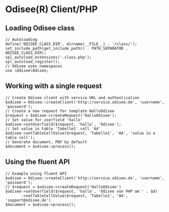 # Odisee(R) Client/PHP

## Loading Odisee class

    // Autoloading
    define('ODISEE_CLASS_DIR', dirname(__FILE__) . '/class/');
    set_include_path(get_include_path() . PATH_SEPARATOR . ODISEE_CLASS_DIR);
    spl_autoload_extensions('.class.php');
    spl_autoload_register();
    // Odisee uses namespaces
    use \Odisee\Odisee;

## Working with a single request

    // Create Odisee client with service URL and authentication
    $odisee = Odisee::createClient('http://service.odisee.de', 'username', 'password');
    // Create a new request for template HalloOdisee
    $request = $odisee->createRequest('HalloOdisee');
    // Set value for userfield 'hallo'
    $odisee->setUserfield($request, 'hallo', 'Odisee');
    // Set value in table 'Tabelle1' cell 'A4'
    $odisee->setTableCellValue($request, 'Tabelle1', 'A4', 'value in a table cell');
    // Generate document, PDF by default
    $document = $odisee->process();

## Using the fluent API

    // Example using fluent API
    $odisee = Odisee::createClient('http://service.odisee.de', 'username', 'password');
    // $request = $odisee->createRequest('HalloOdisee')
    $odisee->setUserfield($request, 'hallo', 'Odisee von PHP am ' . $d)
           ->setTableCellValue($request, 'Tabelle1', 'A4', 'support@odisee.de')
    $document = $odisee->process();
